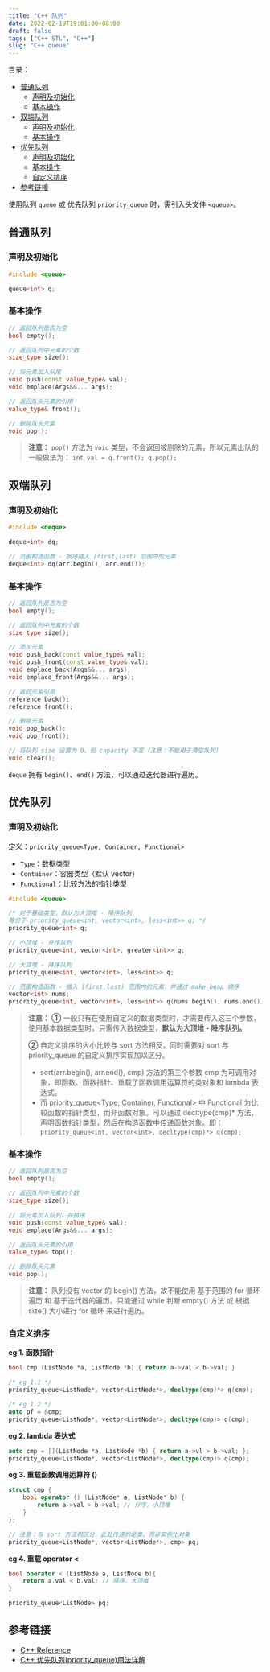 ```yaml
---
title: "C++ 队列"
date: 2022-02-19T19:01:00+08:00
draft: false
tags: ["C++ STL", "C++"]
slug: "C++ queue"
---
```


目录：

- [普通队列](#普通队列)
  - [声明及初始化](#声明及初始化)
  - [基本操作](#基本操作)
- [双端队列](#双端队列)
  - [声明及初始化](#声明及初始化-1)
  - [基本操作](#基本操作-1)
- [优先队列](#优先队列)
  - [声明及初始化](#声明及初始化-2)
  - [基本操作](#基本操作-2)
  - [自定义排序](#自定义排序)
- [参考链接](#参考链接)

使用队列 `queue` 或 优先队列 `priority_queue` 时，需引入头文件 `<queue>`。

## 普通队列

### 声明及初始化

```C++
#include <queue>

queue<int> q;
```

### 基本操作

```C++
// 返回队列是否为空
bool empty();

// 返回队列中元素的个数
size_type size();

// 将元素加入队尾
void push(const value_type& val);
void emplace(Args&&... args);

// 返回队头元素的引用
value_type& front();

// 删除队头元素
void pop();
```

> **注意：** `pop()` 方法为 `void` 类型，不会返回被删除的元素，所以元素出队的一般做法为：
> `int val = q.front(); q.pop();`

## 双端队列

### 声明及初始化

```C++
#include <deque>

deque<int> dq;

// 范围构造函数 - 按序插入 [first,last) 范围内的元素
deque<int> dq(arr.begin(), arr.end());
```

### 基本操作

```C++
// 返回队列是否为空
bool empty();

// 返回队列中元素的个数
size_type size();

// 添加元素
void push_back(const value_type& val);
void push_front(const value_type& val);
void emplace_back(Args&&... args);
void emplace_front(Args&&... args);

// 返回元素引用
reference back();
reference front();

// 删除元素
void pop_back();
void pop_front();

// 将队列 size 设置为 0，但 capacity 不变（注意：不能用于清空队列）
void clear();
```

`deque` 拥有 `begin()`、`end()` 方法，可以通过迭代器进行遍历。

## 优先队列

### 声明及初始化

定义：`priority_queue<Type, Container, Functional>`

* `Type`：数据类型
* `Container`：容器类型（默认 vector）
* `Functional`：比较方法的指针类型

```C++
#include <queue>

/* 对于基础类型，默认为大顶堆 - 降序队列
等价于 priority_queue<int, vector<int>, less<int>> q; */
priority_queue<int> q; 

// 小顶堆 - 升序队列
priority_queue<int, vector<int>, greater<int>> q;

// 大顶堆 - 降序队列
priority_queue<int, vector<int>, less<int>> q;

// 范围构造函数 - 插入 [first,last) 范围内的元素，并通过 make_heap 排序
vector<int> nums;
priority_queue<int, vector<int>, less<int>> q(nums.begin(), nums.end());
```

> **注意：**
> **①** 一般只有在使用自定义的数据类型时，才需要传入这三个参数，使用基本数据类型时，只需传入数据类型，**默认为大顶堆 - 降序队列。**
>
> **②** 自定义排序的大小比较与 sort 方法相反，同时需要对 sort 与 priority_queue 的自定义排序实现加以区分。
>
> * sort(arr.begin(), arr.end(), cmp) 方法的第三个参数 cmp 为可调用对象，即函数、函数指针、重载了函数调用运算符的类对象和 lambda 表达式。
> * 而 priority_queue<Type, Container, Functional> 中 Functional 为比较函数的指针类型，而非函数对象。可以通过 decltype(cmp)* 方法，声明函数指针类型，然后在构造函数中传递函数对象。即：
> `priority_queue<int, vector<int>, decltype(cmp)*> q(cmp);`

### 基本操作

```C++
// 返回队列是否为空
bool empty();

// 返回队列中元素的个数
size_type size();

// 将元素加入队列，并排序
void push(const value_type& val);
void emplace(Args&&... args);

// 返回队头元素的引用
value_type& top();

// 删除队头元素
void pop();
```

> **注意：** 队列没有 vector 的 begin() 方法，故不能使用 基于范围的 for 循环遍历 和 基于迭代器的遍历。只能通过 while 判断 empty() 方法 或 根据 size() 大小进行 for 循环 来进行遍历。

### 自定义排序

**eg 1. 函数指针**

```C++
bool cmp (ListNode *a, ListNode *b) { return a->val < b->val; }

/* eg 1.1 */
priority_queue<ListNode*, vector<ListNode*>, decltype(cmp)*> q(cmp);

/* eg 1.2 */
auto pf = &cmp;
priority_queue<ListNode*, vector<ListNode*>, decltype(cmp)> q(cmp);
```

**eg 2. lambda 表达式**

```C++
auto cmp = [](ListNode *a, ListNode *b) { return a->vl > b->val; };
priority_queue<ListNode*, vector<ListNode*>, decltype(cmp)> q(cmp);
```

**eg 3. 重载函数调用运算符 ()**

```C++
struct cmp {
    bool operator () (ListNode* a, ListNode* b) {
        return a->val > b->val; // 升序，小顶堆
    }
};

// 注意：与 sort 方法相区分，此处传递的是类，而非实例化对象
priority_queue<ListNode*, vector<ListNode*>, cmp> pq; 
```

**eg 4. 重载 operator <**

```C++
bool operator < (ListNode a, ListNode b){
    return a.val < b.val; // 降序，大顶堆
}

priority_queue<ListNode> pq; 
```

## 参考链接

* [C++ Reference](http://www.cplusplus.com/reference/)
* [C++ 优先队列(priority_queue)用法详解](https://blog.csdn.net/weixin_36888577/article/details/79937886)
